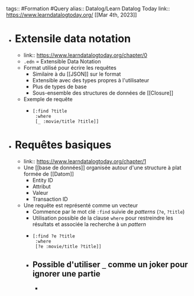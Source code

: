 tags:: #Formation #Query 
alias:: Datalog/Learn Datalog Today 
link:: https://www.learndatalogtoday.org/
[[Mar 4th, 2023]]

- # Extensile data notation
	- link:: https://www.learndatalogtoday.org/chapter/0
	- `.edn` = Extensible Data Notation
	- Format utilisé pour écrire les requêtes
		- Similaire à du [[JSON]] sur le format
		- Extensible avec des types propres à l'utilisateur
		- Plus de types de base
		- Sous-ensemble des structures de données de [[Closure]]
	- Exemple de requête
		- ``` edn
		  [:find ?title
		   :where 
		   [_ :movie/title ?title]]
		  ```
- # Requêtes basiques
	- link:: https://www.learndatalogtoday.org/chapter/1
	- Une [[base de données]] organisée autour d'une structure à plat formée de [[Datom]]
		- Entity ID
		- Attribut
		- Valeur
		- Transaction ID
	- Une requête est représenté comme un vecteur
		- Commence par le mot clé `:find` suivie de *patterns* (`?e`, `?title`)
		- Utilisation possible de la clause `where` pour restreindre les résultats et associée la recherche à un *pattern*
		- ```edn
		  [:find ?e ?title
		   :where
		   [?e :movie/title ?title]]
		  ```
		- Possible d'utiliser `_` comme un **joker** pour ignorer une partie
			-
			-